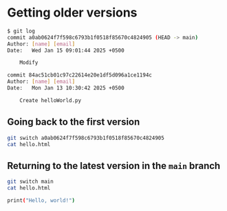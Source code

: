 # Getting older versions

```bash
$ git log
commit a0ab0624f7f598c6793b1f0518f85670c4824905 (HEAD -> main)
Author: [name] [email]
Date:   Wed Jan 15 09:01:44 2025 +0500

    Modify

commit 84ac51cb01c97c22614e20e1df5d096a1ce1194c
Author: [name] [email]
Date:   Mon Jan 13 10:30:42 2025 +0500

    Create helloWorld.py

```

## Going back to the first version

```bash
git switch a0ab0624f7f598c6793b1f0518f85670c4824905
cat hello.html

```

## Returning to the latest version in the `main` branch

```bash
git switch main
cat hello.html

print("Hello, world!")
```